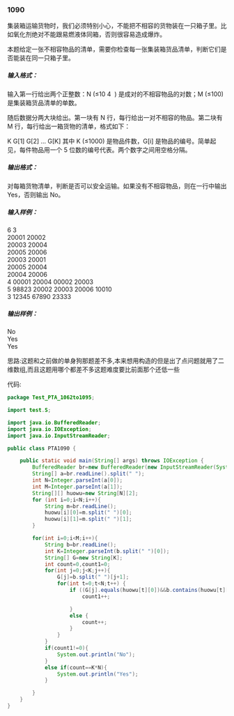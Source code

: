 ### 1090
集装箱运输货物时，我们必须特别小心，不能把不相容的货物装在一只箱子里。比如氧化剂绝对不能跟易燃液体同箱，否则很容易造成爆炸。  

本题给定一张不相容物品的清单，需要你检查每一张集装箱货品清单，判断它们是否能装在同一只箱子里。  

##### 输入格式：  
输入第一行给出两个正整数：N (≤10
​4
​​ ) 是成对的不相容物品的对数；M (≤100) 是集装箱货品清单的单数。  

随后数据分两大块给出。第一块有 N 行，每行给出一对不相容的物品。第二块有 M 行，每行给出一箱货物的清单，格式如下：  

K G[1] G[2] ... G[K]
其中 K (≤1000) 是物品件数，G[i] 是物品的编号。简单起见，每件物品用一个 5 位数的编号代表。两个数字之间用空格分隔。  

##### 输出格式：  
对每箱货物清单，判断是否可以安全运输。如果没有不相容物品，则在一行中输出 Yes，否则输出 No。  

##### 输入样例：  
6 3  
20001 20002  
20003 20004  
20005 20006  
20003 20001  
20005 20004  
20004 20006  
4 00001 20004 00002 20003  
5 98823 20002 20003 20006 10010  
3 12345 67890 23333  
##### 输出样例：  
No  
Yes  
Yes  

思路:这题和之前做的单身狗那题差不多,本来想用构造的但是出了点问题就用了二维数组,而且这题用哪个都差不多这题难度要比前面那个还低一些  

代码:  
```java
package Test_PTA_1062to1095;

import test.S;

import java.io.BufferedReader;
import java.io.IOException;
import java.io.InputStreamReader;

public class PTA1090 {

    public static void main(String[] args) throws IOException {
        BufferedReader br=new BufferedReader(new InputStreamReader(System.in));
        String[] a=br.readLine().split(" ");
        int N=Integer.parseInt(a[0]);
        int M=Integer.parseInt(a[1]);
        String[][] huowu=new String[N][2];
        for (int i=0;i<N;i++){
            String m=br.readLine();
            huowu[i][0]=m.split(" ")[0];
            huowu[i][1]=m.split(" ")[1];
        }

        for(int i=0;i<M;i++){
            String b=br.readLine();
            int K=Integer.parseInt(b.split(" ")[0]);
            String[] G=new String[K];
            int count=0,count1=0;
            for(int j=0;j<K;j++){
                G[j]=b.split(" ")[j+1];
                for(int t=0;t<N;t++) {
                    if ((G[j].equals(huowu[t][0])&&b.contains(huowu[t][1])||(G[j].equals(huowu[t][1])&&b.contains(huowu[t][0])))){
                        count1++;

                    }
                    else {
                        count++;
                    }
                }
            }
            if(count1!=0){
                System.out.println("No");
            }
            else if(count==K*N){
                System.out.println("Yes");
            }

        }
    }
}
```
